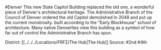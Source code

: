 #Denver 
This new State Capitol Building replaced the old one, a wonderful piece of Denver's architectural heritage. The Administrative Branch of the Council of Denver ordered the old Capitol demolished In 2048 and put up the current monstrosity. built according to the "Early Blockhouse" school of architecture. Many native Denverltes view this building as a symbol of how far out of control the Administrative Branch has spun.

District: [[../../../Locations/FRFZ/The Hub|The Hub]]
Source: #2nd #4th
